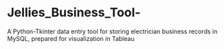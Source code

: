# Jellies_Business_Tool-
A Python-Tkinter data entry tool for storing electrician business records in MySQL, prepared for visualization in Tableau
